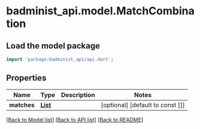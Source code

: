 # badminist_api.model.MatchCombination

## Load the model package
```dart
import 'package:badminist_api/api.dart';
```

## Properties
Name | Type | Description | Notes
------------ | ------------- | ------------- | -------------
**matches** | [**List<Match>**](Match.md) |  | [optional] [default to const []]

[[Back to Model list]](../README.md#documentation-for-models) [[Back to API list]](../README.md#documentation-for-api-endpoints) [[Back to README]](../README.md)


